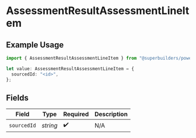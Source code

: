 # AssessmentResultAssessmentLineItem

## Example Usage

```typescript
import { AssessmentResultAssessmentLineItem } from "@superbuilders/powerpath/models/components";

let value: AssessmentResultAssessmentLineItem = {
  sourcedId: "<id>",
};
```

## Fields

| Field              | Type               | Required           | Description        |
| ------------------ | ------------------ | ------------------ | ------------------ |
| `sourcedId`        | *string*           | :heavy_check_mark: | N/A                |